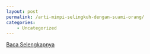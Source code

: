 ```yaml
---
layout: post
permalink: /arti-mimpi-selingkuh-dengan-suami-orang/
categories:
    - Uncategorized
---
```


[Baca Selengkapnya](/07)